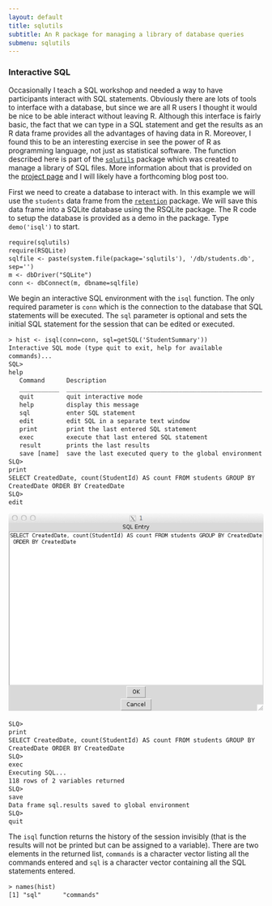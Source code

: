 ```yaml
---
layout: default
title: sqlutils
subtitle: An R package for managing a library of database queries
submenu: sqlutils
---
```


### Interactive SQL

Occasionally I teach a SQL workshop and needed a way to have participants interact with SQL statements. Obviously there are lots of tools to interface with a database, but since we are all R users I thought it would be nice to be able interact without leaving R. Although this interface is fairly basic, the fact that we can type in a SQL statement and get the results as an R data frame provides all the advantages of having data in R. Moreover, I found this to be an interesting exercise in see the power of R as programming language, not just as statistical software. The function described here is part of the [`sqlutils`](/sqlutils) package which was created to manage a library of SQL files. More information about that is provided on the [project page](/sqlutils) and I will likely have a forthcoming blog post too.

First we need to create a database to interact with. In this example we will use the `students` data frame from the [`retention`](/retention) package. We will save this data frame into a SQLite database using the RSQLite package. The R code to setup the database is provided as a demo in the package. Type `demo('isql')` to start.

	require(sqlutils)
	require(RSQLite)
	sqlfile <- paste(system.file(package='sqlutils'), '/db/students.db', sep='')
	m <- dbDriver("SQLite")
	conn <- dbConnect(m, dbname=sqlfile)
	
We begin an interactive SQL environment with the `isql` function. The only required parameter is `conn` which is the connection to the database that SQL statements will be executed. The `sql` parameter is optional and sets the initial SQL statement for the session that can be edited or executed.

	> hist <- isql(conn=conn, sql=getSQL('StudentSummary'))
	Interactive SQL mode (type quit to exit, help for available commands)...
	SQL>
	help
	   Command      Description
	   ___________  ______________________________________________________
	   quit         quit interactive mode
	   help         display this message
	   sql          enter SQL statement
	   edit         edit SQL in a separate text window
	   print        print the last entered SQL statement
	   exec         execute that last entered SQL statement
	   result       prints the last results
	   save [name]  save the last executed query to the global environment
	SLQ>
	print
	SELECT CreatedDate, count(StudentId) AS count FROM students GROUP BY CreatedDate ORDER BY CreatedDate
	SLQ>
	edit

![SQL Edit Window](/images/isql-edit-window.png)

	SLQ>
	print
	SELECT CreatedDate, count(StudentId) AS count FROM students GROUP BY CreatedDate ORDER BY CreatedDate
	SLQ>
	exec
	Executing SQL...
	118 rows of 2 variables returned
	SLQ>
	save
	Data frame sql.results saved to global environment
	SLQ>
	quit
	
The `isql` function returns the history of the session invisibly (that is the results will not be printed but can be assigned to a variable). There are two elements in the returned list, `commands` is a character vector listing all the commands entered and `sql` is a character vector containing all the SQL statements entered.

	> names(hist)
	[1] "sql"      "commands"
